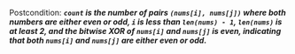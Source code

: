 Postcondition: ***`count` is the number of pairs `(nums[i], nums[j])` where both numbers are either even or odd, `i` is less than `len(nums) - 1`, `len(nums)` is at least 2, and the bitwise XOR of `nums[i]` and `nums[j]` is even, indicating that both `nums[i]` and `nums[j]` are either even or odd.***